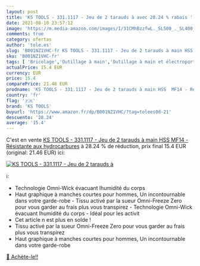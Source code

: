 ```yaml
---
layout: post
title: 'KS TOOLS - 331.1117 - Jeu de 2 tarauds à avec 28.24 % rabais '
date: 2021-08-10 23:57:12
image: 'https://m.media-amazon.com/images/I/31CMhBzzfwL._SL500_._SL400_.jpg'
comments: true
category: ofertas
author: 'tole.es'
slug: 'B001NZ1VHC-fr KS TOOLS - 331.1117 - Jeu de 2 tarauds à main HSS MF14 -...'
sku: 'B001NZ1VHC-fr'
tags: [ 'Bricolage','Outillage à main','Outillage à main et électroportatif','Outils de filetage','Tarauds','Tarauds à main','ks tools', ]
actualPrice: 15.4 EUR
currency: EUR
price: 15.4
comparePrice: 21.46 EUR
prodname: 'KS TOOLS - 331.1117 - Jeu de 2 tarauds à main HSS  MF14 - Résistante aux hydrocarbures'
country: 'fr'
flag: '🇫🇷'
brand: 'KS TOOLS'
buyurl: 'https://www.amazon.fr/dp/B001NZ1VHC/?tag=tolees0d-21'
descuento: '28.24'
average: '15.4'
---
```


C'est en vente [KS TOOLS - 331.1117 - Jeu de 2 tarauds à main HSS  MF14 - Résistante aux hydrocarbures](https://www.amazon.fr/dp/B001NZ1VHC/?tag=tolees0d-21)  à  28.24 % de réduction, prix final  15.4 EUR (original: 21.46 EUR) ici:

[![KS TOOLS - 331.1117 - Jeu de 2 tarauds à](https://m.media-amazon.com/images/I/31CMhBzzfwL._SL500_._SL400_.jpg)](https://www.amazon.fr/dp/B001NZ1VHC/?tag=tolees0d-21)

ℹ️:

- Technologie Omni-Wick évacuant lhumidité du corps
- Haut graphique à manches courtes pour hommes, Un incontournable dans votre garde-robe - Tissu activé par la sueur Omni-Freeze Zero pour vous garder au frais plus vous transpirez - Technologie Omni-Wick évacuant lhumidité du corps - Idéal pour les activit
- Cet article n est plus en solde !
- Tissu activé par la sueur Omni-Freeze Zero pour vous garder au frais plus vous transpirez
- Haut graphique à manches courtes pour hommes, Un incontournable dans votre garde-robe

[🛒 Achète-le!!](https://www.amazon.fr/dp/B001NZ1VHC/?tag=tolees0d-21)
